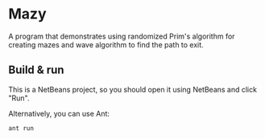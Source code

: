 # Mazy

A program that demonstrates using randomized Prim's algorithm
for creating mazes and wave algorithm to find the path to exit.

## Build & run

This is a NetBeans project, so you should open it using NetBeans
and click "Run".

Alternatively, you can use Ant:

```sh
ant run
```

